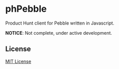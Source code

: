 phPebble
========

Product Hunt client for Pebble written in Javascript.

**NOTICE**: Not complete, under active development.

## License
[MIT License](LICENSE)
